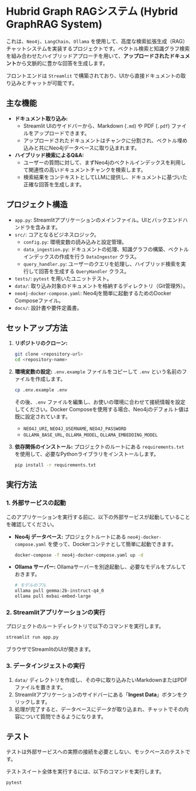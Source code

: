 # Hubrid Graph RAGシステム (Hybrid GraphRAG System)

これは、`Neo4j`、`LangChain`、`Ollama` を使用して、高度な検索拡張生成（RAG）チャットシステムを実装するプロジェクトです。ベクトル検索と知識グラフ検索を組み合わせたハイブリッドアプローチを用いて、**アップロードされたドキュメント**から文脈的に豊かな回答を生成します。

フロントエンドは `Streamlit` で構築されており、UIから直接ドキュメントの取り込みとチャットが可能です。

## 主な機能

- **ドキュメント取り込み:**
  - Streamlit UIのサイドバーから、Markdown (`.md`) や PDF (`.pdf`) ファイルをアップロードできます。
  - アップロードされたドキュメントはチャンクに分割され、ベクトル埋め込みと共にNeo4jデータベースに取り込まれます。
- **ハイブリッド検索によるQ&A:**
  - ユーザーの質問に対して、まずNeo4jのベクトルインデックスを利用して関連性の高いドキュメントチャンクを検索します。
  - 検索結果をコンテキストとしてLLMに提供し、ドキュメントに基づいた正確な回答を生成します。

## プロジェクト構造

- `app.py`: Streamlitアプリケーションのメインファイル。UIとバックエンドハンドラを含みます。
- `src/`: コアとなるビジネスロジック。
  - `config.py`: 環境変数の読み込みと設定管理。
  - `data_ingestion.py`: ドキュメントの処理、知識グラフの構築、ベクトルインデックスの作成を行う `DataIngestor` クラス。
  - `query_handler.py`: ユーザーのクエリを処理し、ハイブリッド検索を実行して回答を生成する `QueryHandler` クラス。
- `tests/`: `pytest` を用いたユニットテスト。
- `data/`: 取り込み対象のドキュメントを格納するディレクトリ（Git管理外）。
- `neo4j-docker-compose.yaml`: Neo4jを簡単に起動するためのDocker Composeファイル。
- `docs/`: 設計書や要件定義書。

## セットアップ方法

1.  **リポジトリのクローン:**
    ```bash
    git clone <repository-url>
    cd <repository-name>
    ```

2.  **環境変数の設定:**
    `.env.example` ファイルをコピーして `.env` という名前のファイルを作成します。
    ```bash
    cp .env.example .env
    ```
    その後、`.env` ファイルを編集し、お使いの環境に合わせて接続情報を設定してください。Docker Composeを使用する場合、Neo4jのデフォルト値は既に設定されています。
    - `NEO4J_URI`, `NEO4J_USERNAME`, `NEO4J_PASSWORD`
    - `OLLAMA_BASE_URL`, `OLLAMA_MODEL`, `OLLAMA_EMBEDDING_MODEL`

3.  **依存関係のインストール:**
    プロジェクトのルートにある `requirements.txt` を使用して、必要なPythonライブラリをインストールします。
    ```bash
    pip install -r requirements.txt
    ```

## 実行方法

### 1. 外部サービスの起動

このアプリケーションを実行する前に、以下の外部サービスが起動していることを確認してください。

- **Neo4j データベース:**
  プロジェクトルートにある `neo4j-docker-compose.yaml` を使って、Dockerコンテナとして簡単に起動できます。
  ```bash
  docker-compose -f neo4j-docker-compose.yaml up -d
  ```

- **Ollama サーバー:**
  Ollamaサーバーを別途起動し、必要なモデルをプルしておきます。
  ```bash
  # モデルのプル
  ollama pull gemma:2b-instruct-q4_0
  ollama pull mxbai-embed-large
  ```

### 2. Streamlitアプリケーションの実行

プロジェクトのルートディレクトリで以下のコマンドを実行します。
```bash
streamlit run app.py
```
ブラウザでStreamlitのUIが開きます。

### 3. データインジェストの実行

1.  `data/` ディレクトリを作成し、その中に取り込みたいMarkdownまたはPDFファイルを置きます。
2.  Streamlitアプリケーションのサイドバーにある「**Ingest Data**」ボタンをクリックします。
3.  処理が完了すると、データベースにデータが取り込まれ、チャットでその内容について質問できるようになります。

## テスト

テストは外部サービスへの実際の接続を必要としない、モックベースのテストです。

テストスイート全体を実行するには、以下のコマンドを実行します。
```bash
pytest
```